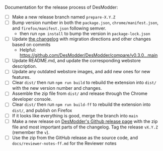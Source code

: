 Documentation for the release process of DesModder:

- [ ] Make a new release branch named `prepare-X.Y.Z`
- [ ] Bump version number in both the `package.json`, `chrome/manifest.json`, and `firefox/manifest.json` following semver.
  - then run `npm install` to bump the version in `package-lock.json`
- [ ] Update [the changelog](https://github.com/DesModder/DesModder/blob/main/docs/CHANGELOG.md) with migration directions and other changes based on commits
  - Helpful: https://github.com/DesModder/DesModder/compare/v0.3.0...main
- [ ] Update README.md, and update the corresponding webstore description.
- [ ] Update any outdated webstore images, and add new ones for new features.
- [ ] Clear `dist/` then run `npm run build` to rebuild the extension into `dist/` with the new version number and changes.
- [ ] Assemble the zip file from `dist/` and release through the Chrome developer console.
- [ ] Clear `dist/` then run `npm run build-ff` to rebuild the extension into `dist/`, and publish on Firefox
- [ ] If it looks like everything is good, merge the branch into `main`
- [ ] Make a new release on [DesModder's Github release page](https://github.com/DesModder/DesModder/releases) with the zip file and most important parts of the changelog. Tag the release `vX.Y.Z` (remember the `v`).
- [ ] Use the zip from the GitHub release as the source code, and `docs/reviewer-notes-ff.md` for the Reviewer notes
